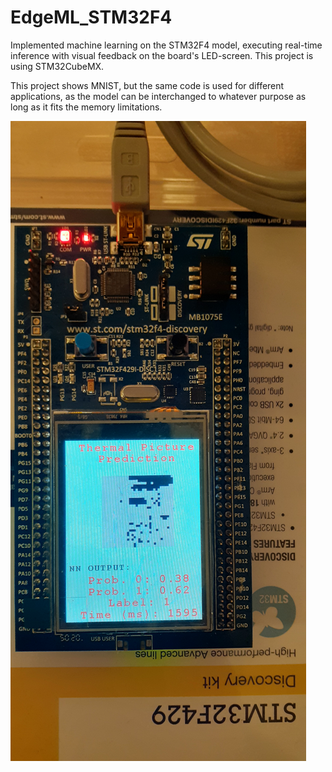 # EdgeML_STM32F4
Implemented machine learning on the STM32F4 model, executing real-time inference with visual feedback on the board's LED-screen. This project is using STM32CubeMX.

This project shows MNIST, but the same code is used for different applications, as the model can be interchanged to whatever purpose as long as it fits the memory limitations.

![Alt text](inference-demo.jpg)